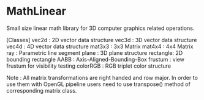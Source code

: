 # MathLinear
Small size linear math library for 3D computer graphics related operations.

[Classes]
vec2d    : 2D vector data structure
vec3d    : 3D vector data structure
vec4d    : 4D vector data structure 
mat3x3   : 3x3 Matrix
mat4x4   : 4x4 Matrix
ray      : Parametric line segment
plane    : 3D plane structure
rectangle: 2D bounding rectangle 
AABB     : Axis-Aligned-Bounding-Box
frustum  : view frustum for visibility testing 
colorRGB : RGB triplet color structure

Note        : All matrix transformations are right handed and row major.
              In order to use them with OpenGL pipeline users need to use
              transpose() method of corresponding matrix class.
